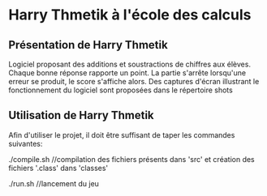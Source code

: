 # Harry Thmetik à l'école des calculs

## Présentation de Harry Thmetik

Logiciel proposant des additions et soustractions de chiffres aux élèves. Chaque bonne réponse rapporte un point. La partie s'arrête lorsqu'une erreur se produit, le score s'affiche alors.
Des captures d'écran illustrant le fonctionnement du logiciel sont proposées dans le répertoire shots


## Utilisation de Harry Thmetik

Afin d'utiliser le projet, il doit être suffisant de taper les 
commandes suivantes:

./compile.sh
//compilation des fichiers présents dans 'src' et création des fichiers '.class' dans 'classes'

./run.sh
//lancement du jeu
